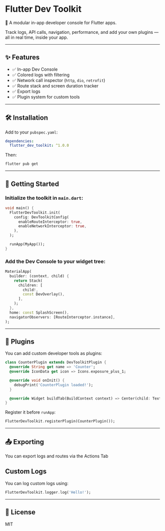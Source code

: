 # Flutter Dev Toolkit

🚀 A modular in-app developer console for Flutter apps.

Track logs, API calls, navigation, performance, and add your own plugins — all in real time, inside your app.

---

## ✨ Features

- ✅ In-app Dev Console
- ✅ Colored logs with filtering
- ✅ Network call inspector (`http`, `dio`, `retrofit`)
- ✅ Route stack and screen duration tracker
- ✅ Export logs
- ✅ Plugin system for custom tools

---

## 🛠 Installation

Add to your `pubspec.yaml`:

```yaml
dependencies:
  flutter_dev_toolkit: ^1.0.0
```

Then:

```bash
flutter pub get
```

---

## 🚀 Getting Started

### Initialize the toolkit in `main.dart`:

```dart
void main() {
  FlutterDevToolkit.init(
    config: DevToolkitConfig(
      enableRouteInterceptor: true,
      enableNetworkInterceptor: true,
    ),
  );

  runApp(MyApp());
}
```

### Add the Dev Console to your widget tree:

```dart
MaterialApp(
  builder: (context, child) {
    return Stack(
      children: [
        child!,
        const DevOverlay(),
      ],
    );
  },
  home: const SplashScreen(),
  navigatorObservers: [RouteInterceptor.instance],
);
```

---

## 🧩 Plugins

You can add custom developer tools as plugins:

```dart
class CounterPlugin extends DevToolkitPlugin {
  @override String get name => 'Counter';
  @override IconData get icon => Icons.exposure_plus_1;

  @override void onInit() {
    debugPrint('CounterPlugin loaded!');
  }

  @override Widget buildTab(BuildContext context) => Center(child: Text('Counter Tab'));
}
```

Register it before `runApp`:

```dart
FlutterDevToolkit.registerPlugin(CounterPlugin());
```

---

## 📤 Exporting

You can export logs and routes via the Actions Tab

## Custom Logs

You  can log custom logs using:
```dart
FlutterDevToolkit.logger.log('Hello!');
```

---

## 📄 License

MIT
